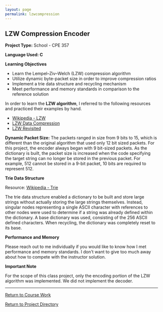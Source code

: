 ```yaml
---
layout: page
permalink: lzwcompression
---
```


**LZW Compression Encoder**
--------------

**Project Type:** School - CPE 357

**Language Used: C**

**Learning Objectives**

* Learn the Lempel–Ziv–Welch (LZW) compression algorithm
* Utilize dynamic byte-packet size in order to improve compression ratios
* Implement a trie data structure and recycling mechanism
* Meet performance and memory standards in comparison to the reference solution

In order to learn the **LZW algorithm**, I referred to the following resources and practiced their examples by hand.
* [Wikipedia - LZW](https://en.wikipedia.org/wiki/Lempel%E2%80%93Ziv%E2%80%93Welch)
* [LZW Data Compression](http://marknelson.us/1989/10/01/lzw-data-compression/)
* [LZW Revisited](http://marknelson.us/2011/11/08/lzw-revisited/)

**Dynamic Packet Size:**
The packets ranged in size from 9 bits to 15, which is different than the original algorithm that used only 12 bit sized packets. For this project, the encoder always began with 9 bit-sized packets. As the dictionary is built, the packet size is increased when the code specifying the target string can no longer be stored in the previous packet. For example, 512 cannot be stored in a 9-bit packet, 10 bits are required to represent 512.

**Trie Data Structure**

Resource: [Wikipedia - Trie](https://en.wikipedia.org/wiki/Trie)

The trie data structure enabled a dictionary to be built and store large strings without actually storing the large strings themselves. Instead, singular nodes representing a single ASCII character with references to other nodes were used to determine if a string was already defined within the dictionary. A base dictionary was used, consisting of the 256 ASCII defined characters. When recycling, the dictionary was completely reset to its base.

**Performance and Memory**

Please reach out to me individually if you would like to know how I met performance and memory standards. I don't want to give too much away about how to compete with the instructor solution.

**Important Note**

For the scope of this class project, only the encoding portion of the LZW algorithm was implemented. We did not implement the decoder.

----------

[Return to Course Work](https://jonscott20.github.io/course_work/)

[Return to Project Directory](https://jonscott20.github.io/project_directory/)
